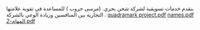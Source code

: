 بنقدم خدمات تسويقية لشركة شحن بحري. (مرسى  جروب ) للمساعدة في تقوية علامتها التجارية بين المنافسين وزيادة الوعي بالشركة .
[quadramark project.pdf](https://github.com/user-attachments/files/22537970/quadramark.project.pdf)
[names.pdf](https://github.com/user-attachments/files/22537971/names.pdf)
[المهام-2.pdf](https://github.com/user-attachments/files/22537974/-2.pdf)



<!--
**Quadramark/QUADRAMARK** is a ✨ _special_ ✨ repository because its `README.md` (this file) appears on your GitHub profile.

Here are some ideas to get you started:

- 🔭 I’m currently working on ...
- 🌱 I’m currently learning ...
- 👯 I’m looking to collaborate on ...
- 🤔 I’m looking for help with ...
- 💬 Ask me about ...
- 📫 How to reach me: ...
- 😄 Pronouns: ...
- ⚡ Fun fact: ...
-->
